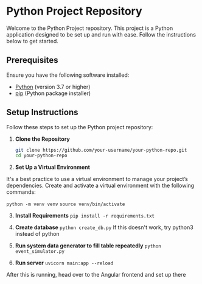 # Python Project Repository

Welcome to the Python Project repository. This project is a Python application designed to be set up and run with ease. Follow the instructions below to get started.

## Prerequisites

Ensure you have the following software installed:

- [Python](https://www.python.org/) (version 3.7 or higher)
- [pip](https://pip.pypa.io/en/stable/) (Python package installer)

## Setup Instructions

Follow these steps to set up the Python project repository:

1. **Clone the Repository**

   ```bash
   git clone https://github.com/your-username/your-python-repo.git
   cd your-python-repo

2. **Set Up a Virtual Environment**

It's a best practice to use a virtual environment to manage your project’s dependencies. Create and activate a virtual environment with the following commands:

`python -m venv venv`
`source venv/bin/activate`

3. **Install Requirements**  `pip install -r requirements.txt`

4. **Create database**
`python create_db.py` If this doesn't work, try python3 instead of python

5. **Run system data generator to fill table repeatedly**  `python event_simulator.py`

7. **Run server**  `uvicorn main:app --reload`

After this is running, head over to the Angular frontend and set up there


